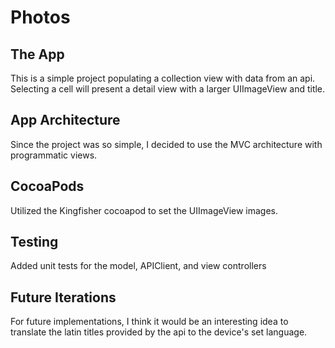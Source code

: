 # Photos

## The App
This is a simple project populating a collection view with data from an api.
Selecting a cell will present a detail view with a larger UIImageView and title.

## App Architecture
Since the project was so simple, I decided to use the MVC architecture with programmatic views.

## CocoaPods
Utilized the Kingfisher cocoapod to set the UIImageView images.

## Testing
Added unit tests for the model, APIClient, and view controllers


## Future Iterations
For future implementations, I think it would be an interesting idea to translate the latin titles provided by the api to the device's set language.

